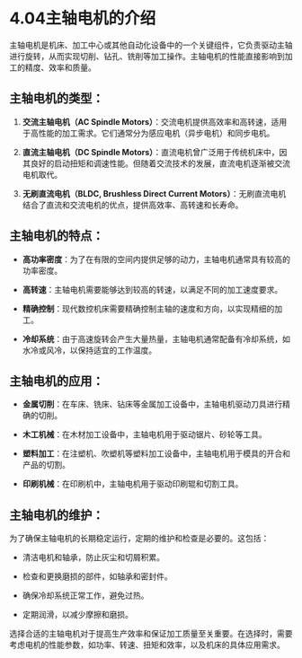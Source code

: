 # 4.04主轴电机的介绍

主轴电机是机床、加工中心或其他自动化设备中的一个关键组件，它负责驱动主轴进行旋转，从而实现切削、钻孔、铣削等加工操作。主轴电机的性能直接影响到加工的精度、效率和质量。

## 主轴电机的类型：

1. **交流主轴电机（AC Spindle Motors）**：交流电机提供高效率和高转速，适用于高性能的加工需求。它们通常分为感应电机（异步电机）和同步电机。
   
2. **直流主轴电机（DC Spindle Motors）**：直流电机曾广泛用于传统机床中，因其良好的启动扭矩和调速性能。但随着交流技术的发展，直流电机逐渐被交流电机取代。
   
3. **无刷直流电机（BLDC, Brushless Direct Current Motors）**：无刷直流电机结合了直流和交流电机的优点，提供高效率、高转速和长寿命。
   

## 主轴电机的特点：

- **高功率密度**：为了在有限的空间内提供足够的动力，主轴电机通常具有较高的功率密度。
  
- **高转速**：主轴电机需要能够达到较高的转速，以满足不同的加工速度要求。
  
- **精确控制**：现代数控机床需要精确控制主轴的速度和方向，以实现精细的加工。
  
- **冷却系统**：由于高速旋转会产生大量热量，主轴电机通常配备有冷却系统，如水冷或风冷，以保持适宜的工作温度。
  

## 主轴电机的应用：

- **金属切削**：在车床、铣床、钻床等金属加工设备中，主轴电机驱动刀具进行精确的切削。
  
- **木工机械**：在木材加工设备中，主轴电机用于驱动锯片、砂轮等工具。
  
- **塑料加工**：在注塑机、吹塑机等塑料加工设备中，主轴电机用于模具的开合和产品的切割。
  
- **印刷机械**：在印刷机中，主轴电机用于驱动印刷辊和切割工具。
  

## 主轴电机的维护：

为了确保主轴电机的长期稳定运行，定期的维护和检查是必要的。这包括：

- 清洁电机和轴承，防止灰尘和切屑积累。
  
- 检查和更换磨损的部件，如轴承和密封件。
  
- 确保冷却系统正常工作，避免过热。
  
- 定期润滑，以减少摩擦和磨损。
  

选择合适的主轴电机对于提高生产效率和保证加工质量至关重要。在选择时，需要考虑电机的性能参数，如功率、转速、扭矩和效率，以及机床的具体应用需求。
